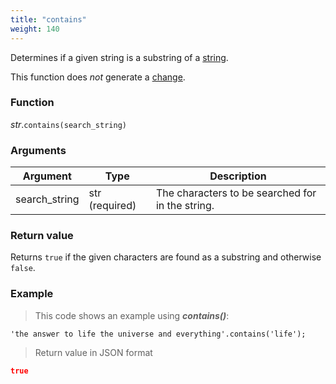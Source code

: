 ```yaml
---
title: "contains"
weight: 140
---
```


Determines if a given string is a substring of a [string](..).

This function does *not* generate a [change](../../../overview/changes).

### Function

*str*.`contains(search_string)`

### Arguments

Argument | Type | Description
-------- | ---- | -----------
search_string | str (required) | The characters to be searched for in the string.

### Return value

Returns `true` if the given characters are found as a substring and otherwise `false`.

### Example

> This code shows an example using ***contains()***:

```thingsdb,json_response
'the answer to life the universe and everything'.contains('life');
```

> Return value in JSON format

```json
true
```
